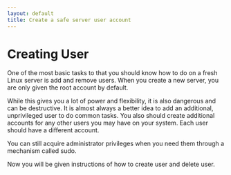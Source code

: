 ```yaml
---
layout: default
title: Create a safe server user account
---
```


# Creating User

One of the most basic tasks to that you should know how to do on a fresh Linux server is add and remove users. When you create a new server, you are only given the root account by default.

While this gives you a lot of power and flexibility, it is also dangerous and can be destructive. It is almost always a better idea to add an additional, unprivileged user to do common tasks. You also should create additional accounts for any other users you may have on your system. Each user should have a different account.

You can still acquire administrator privileges when you need them through a mechanism called sudo.

Now you will be given instructions of how to create user and delete user.
